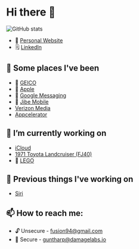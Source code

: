 # Hi there 👋

![GitHub stats](https://github-readme-stats.vercel.app/api?username=fusion94&show_icons=true&custom_title=GitHub%20Stats)

- 👾  [Personal Website](https://www.fusion94.org/)
- :spiral_notepad: [LinkedIn](https://www.linkedin.com/in/fusion94/)

## 🚀  Some places I've been
- 🦎 [GEICO](https://www.geico.com/tech/)
-  [Apple](https://apple.com)
- 💬 [Google Messaging](https://google.com)
- :speech_balloon: [Jibe Mobile](http://jibemobile.com/)
- [Verizon Media](https://www.verizonmedia.com/)
- [Appcelerator](https://appcelerator.com)

## 🔭 I’m currently working on
 - [iCloud](https://www.apple.com/iCloud)
 - [1971 Toyota Landcruiser (FJ40)](http://project-fj.com/)
 - :bricks: [LEGO](https://brickset.com/sets/ownedby-fusion94)

## 💬 Previous things I've working on
 - [Siri](https://www.apple.com/siri/)
 
 ## 📫 How to reach me:
 - :unlock: Unsecure - fusion94@gmail.com
 - :closed_lock_with_key: Secure - guntharp@damagelabs.io

<!--
**fusion94/fusion94** is a ✨ _special_ ✨ repository because its `README.md` (this file) appears on your GitHub profile.

Here are some ideas to get you started:

- 🔭 I’m currently working on ...
- 🌱 I’m currently learning ...
- 👯 I’m looking to collaborate on ...
- 🤔 I’m looking for help with ...
- 💬 Ask me about ...
- 📫 How to reach me: ...
- 😄 Pronouns: ...
- ⚡ Fun fact: ...
-->
